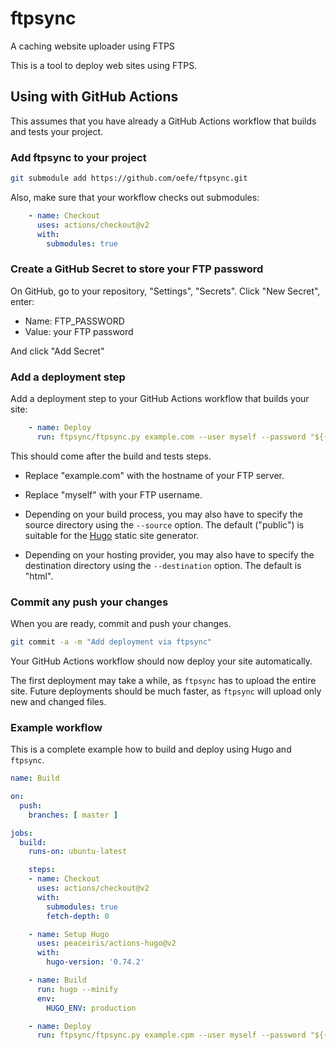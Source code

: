 # ftpsync

A caching website uploader using FTPS

This is a tool to deploy web sites using FTPS.

## Using with GitHub Actions

This assumes that you have already a GitHub Actions workflow that builds and tests your project.

### Add ftpsync to your project

```bash
git submodule add https://github.com/oefe/ftpsync.git
```

Also, make sure that your workflow checks out submodules:

```yaml
    - name: Checkout
      uses: actions/checkout@v2
      with:
        submodules: true
```

### Create a GitHub Secret to store your FTP password

On GitHub, go to your repository, "Settings", "Secrets". Click "New Secret", enter:

- Name: FTP_PASSWORD
- Value: your FTP password

And click "Add Secret"

### Add a deployment step

Add a deployment step to your GitHub Actions workflow that builds your site:

```yaml
    - name: Deploy
      run: ftpsync/ftpsync.py example.com --user myself --password "${{ secrets.FTP_PASSWORD }}"
```

This should come after the build and tests steps.

- Replace "example.com" with the hostname of your FTP server.
- Replace "myself" with your FTP username.

- Depending on your build process, you may also have to specify the source directory using the `--source` option.
The default ("public") is suitable for the [Hugo](gohugo.io) static site generator.

- Depending on your hosting provider, you may also have to specify the destination directory using the `--destination` option.
The default is "html".

### Commit any push your changes

When you are ready, commit and push your changes.

```bash
git commit -a -m "Add deployment via ftpsync"
```

Your GitHub Actions workflow should now deploy your site automatically.

The first deployment may take a while, as `ftpsync` has to upload the entire site. Future deployments should be much faster,
as `ftpsync` will upload only new and changed files.

### Example workflow

This is a complete example how to build and deploy using Hugo and `ftpsync`.

```yaml
name: Build

on:
  push:
    branches: [ master ]

jobs:
  build:
    runs-on: ubuntu-latest

    steps:
    - name: Checkout
      uses: actions/checkout@v2
      with:
        submodules: true
        fetch-depth: 0

    - name: Setup Hugo
      uses: peaceiris/actions-hugo@v2
      with:
        hugo-version: '0.74.2'

    - name: Build
      run: hugo --minify
      env:
        HUGO_ENV: production

    - name: Deploy
      run: ftpsync/ftpsync.py example.cpm --user myself --password "${{ secrets.FTP_PASSWORD }}"
```

